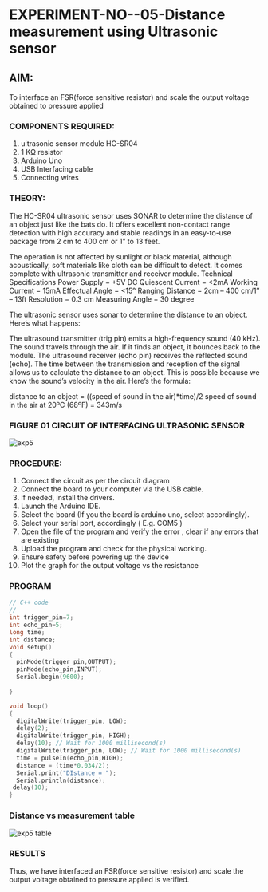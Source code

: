 # EXPERIMENT-NO--05-Distance measurement using Ultrasonic sensor

## AIM: 
To interface an FSR(force sensitive resistor) and scale the output voltage obtained to pressure applied 
 
### COMPONENTS REQUIRED:
1.	ultrasonic sensor module HC-SR04
2.	1 KΩ resistor 
3.	Arduino Uno 
4.	USB Interfacing cable 
5.	Connecting wires 


### THEORY: 
The HC-SR04 ultrasonic sensor uses SONAR to determine the distance of an object just like the bats do. It offers excellent non-contact range detection with high accuracy and stable readings in an easy-to-use package from 2 cm to 400 cm or 1” to 13 feet.

The operation is not affected by sunlight or black material, although acoustically, soft materials like cloth can be difficult to detect. It comes complete with ultrasonic transmitter and receiver module.
Technical Specifications
Power Supply − +5V DC
Quiescent Current − <2mA
Working Current − 15mA
Effectual Angle − <15°
Ranging Distance − 2cm – 400 cm/1″ – 13ft
Resolution − 0.3 cm
Measuring Angle − 30 degree

The ultrasonic sensor uses sonar to determine the distance to an object. Here’s what happens:

The ultrasound transmitter (trig pin) emits a high-frequency sound (40 kHz).
The sound travels through the air. If it finds an object, it bounces back to the module.
The ultrasound receiver (echo pin) receives the reflected sound (echo).
The time between the transmission and reception of the signal allows us to calculate the distance to an object. This is possible because we know the sound’s velocity in the air. Here’s the formula:

distance to an object = ((speed of sound in the air)*time)/2
speed of sound in the air at 20ºC (68ºF) = 343m/s

### FIGURE 01 CIRCUIT OF INTERFACING ULTRASONIC SENSOR 

![exp5](https://user-images.githubusercontent.com/75234588/166482192-dcb8adc9-e3f9-4071-aec0-851853c65bc9.png)




### PROCEDURE:
1.	Connect the circuit as per the circuit diagram 
2.	Connect the board to your computer via the USB cable.
3.	If needed, install the drivers.
4.	Launch the Arduino IDE.
5.	Select the board (If you the board is arduino uno, select accordingly).
6.	Select your serial port, accordingly ( E.g. COM5 )
7.	Open the file of the program  and verify the error , clear if any errors that are existing 
8.	Upload the program and check for the physical working. 
9.	Ensure safety before powering up the device 
10.	Plot the graph for the output voltage vs the resistance 


### PROGRAM 
```c
// C++ code
//
int trigger_pin=7;
int echo_pin=5;
long time;
int distance;
void setup()
{
  pinMode(trigger_pin,OUTPUT);
  pinMode(echo_pin,INPUT);
  Serial.begin(9600);
  
}

void loop()
{
  digitalWrite(trigger_pin, LOW);
  delay(2); 
  digitalWrite(trigger_pin, HIGH);
  delay(10); // Wait for 1000 millisecond(s)
  digitalWrite(trigger_pin, LOW); // Wait for 1000 millisecond(s)
  time = pulseIn(echo_pin,HIGH);   
  distance = (time*0.034/2);
  Serial.print("DIstance = ");
  Serial.println(distance);
 delay(10);
}
```

### Distance vs measurement table 


![exp5 table](https://user-images.githubusercontent.com/75234588/166483258-4168602d-acd6-498b-909f-f4926bf85c96.jpeg)




### RESULTS

Thus, we have interfaced an FSR(force sensitive resistor) and scale the output voltage obtained to pressure applied  is verified.

 

